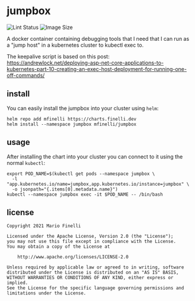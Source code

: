 # jumpbox

![Lint Status](https://github.com/mfinelli/jumpbox/workflows/Lint/badge.svg)
![Image Size](https://img.shields.io/docker/image-size/mfinelli/jumpbox)

A docker container containing debugging tools that I need that I can run as
a "jump host" in a kubernetes cluster to kubectl exec to.

The keepalive script is based on this post:
https://andrewlock.net/deploying-asp-net-core-applications-to-kubernetes-part-10-creating-an-exec-host-deployment-for-running-one-off-commands/

## install

You can easily install the jumpbox into your cluster using `helm`:

```shell
helm repo add mfinelli https://charts.finelli.dev
helm install --namespace jumpbox mfinelli/jumpbox
```

## usage

After installing the chart into your cluster you can connect to it using the
normal `kubectl`:

```shell
export POD_NAME=$(kubectl get pods --namespace jumpbox \
  -l "app.kubernetes.io/name=jumpbox,app.kubernetes.io/instance=jumpbox" \
  -o jsonpath="{.items[0].metadata.name}")
kubectl --namespace jumpbox exec -it $POD_NAME -- /bin/bash
```

## license

```
Copyright 2021 Mario Finelli

Licensed under the Apache License, Version 2.0 (the "License");
you may not use this file except in compliance with the License.
You may obtain a copy of the License at

    http://www.apache.org/licenses/LICENSE-2.0

Unless required by applicable law or agreed to in writing, software
distributed under the License is distributed on an "AS IS" BASIS,
WITHOUT WARRANTIES OR CONDITIONS OF ANY KIND, either express or implied.
See the License for the specific language governing permissions and
limitations under the License.
```

